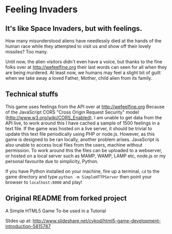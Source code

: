 Feeling Invaders
================
It's like Space Invaders,  but with feelings.
---------------------------------------------

How many misunderstood aliens have needlessly died at the hands of the human race while they attempted to visit us and show off their lovely missiles? Too many.

Until now, the alien visitors didn't even have a voice, but thanks to the fine folks over at http://wefeelfine.org their last words can seen for all when they are being murdered.
At least now, we humans may feel a slight bit of guilt when we take away a loved Father, Mother, child alien from its family.

Technical stuffs
----------------

This game uses feelings from the API over at http://wefeelfine.org
Because of the JavaScript CORS "Cross Origin Request Security" model (http://www.w3.org/wiki/CORS_Enabled), I am unable to get data from the API live, to work around this I have cached a sample of 1500 feelings in a text file. If the game was hosted on a live server, it should be trivial to update this text file periodically using PHP or node.js.
However, as this game is designed to be ran locally, another problem arises. JavaScript is also unable to access local files from the users, machine without permission. To work around this the files can be uploaded to a webserver, or hosted on a local server such as MAMP, WAMP, LAMP etc, node.js or my personal favourite due to simplicity, Python.

If you have Python installed on your machine, fire up a terminal, `cd` to the game directory and type `python -m SimpleHTTPServer` then point your browser to `localhost:8000` and play!

Original README from forked project
-----------------------------------

A Simple HTML5 Game To-be used in a Tutorial

Slides up at:
http://www.slideshare.net/cykod/html5-game-development-introduction-5815787